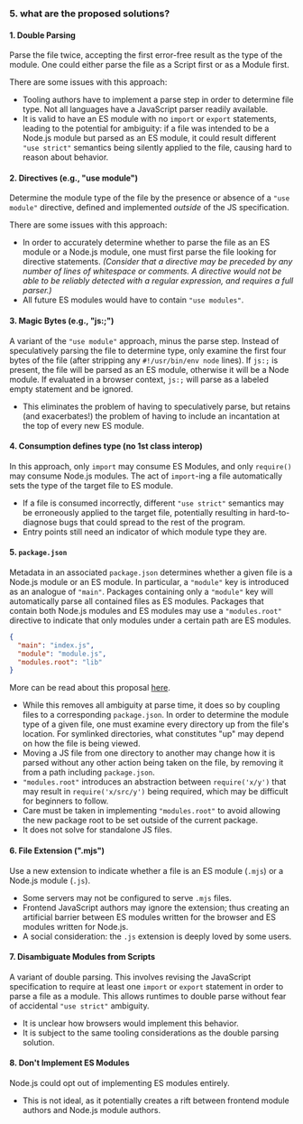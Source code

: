 ### 5. what are the proposed solutions?

#### 1. Double Parsing

Parse the file twice, accepting the first error-free result as the type of the
module. One could either parse the file as a Script first or as a Module first.

There are some issues with this approach:

* Tooling authors have to implement a parse step in order to determine file
  type. Not all languages have a JavaScript parser readily available.
* It is valid to have an ES module with no `import` or `export` statements,
  leading to the potential for ambiguity: if a file was intended to be
  a Node.js module but parsed as an ES module, it could result different
  `"use strict"` semantics being silently applied to the file, causing hard
  to reason about behavior.

#### 2. Directives (e.g., "use module")

Determine the module type of the file by the presence or absence of a `"use
module"` directive, defined and implemented *outside* of the JS specification.

There are some issues with this approach:

* In order to accurately determine whether to parse the file as an ES module or a
  Node.js module, one must first parse the file looking for directive statements.
  *(Consider that a directive may be preceded by any number of lines of
  whitespace or comments. A directive would not be able to be reliably detected
  with a regular expression, and requires a full parser.)*
* All future ES modules would have to contain `"use modules"`.

#### 3. Magic Bytes (e.g., "js:;")

A variant of the `"use module"` approach, minus the parse step. Instead of
speculatively parsing the file to determine type, only examine the first four
bytes of the file (after stripping any `#!/usr/bin/env node` lines). If `js:;`
is present, the file will be parsed as an ES module, otherwise it will be a
Node module. If evaluated in a browser context, `js:;` will parse as a labeled
empty statement and be ignored.

* This eliminates the problem of having to speculatively parse, but retains
  (and exacerbates!) the problem of having to include an incantation at the top
  of every new ES module.

#### 4. Consumption defines type (no 1st class interop)

In this approach, only `import` may consume ES Modules, and only `require()`
may consume Node.js modules. The act of `import`-ing a file automatically
sets the type of the target file to ES module.

* If a file is consumed incorrectly, different `"use strict"` semantics may
  be erroneously applied to the target file, potentially resulting in
  hard-to-diagnose bugs that could spread to the rest of the program.
* Entry points still need an indicator of which module type they are.

#### 5. `package.json`

Metadata in an associated `package.json` determines whether a given file is a
Node.js module or an ES module. In particular, a `"module"` key is introduced
as an analogue of `"main"`. Packages containing only a `"module"` key will
automatically parse all contained files as ES modules. Packages that contain
both Node.js modules and ES modules may use a `"modules.root"` directive to
indicate that only modules under a certain path are ES modules.

```json
{
  "main": "index.js",
  "module": "module.js",
  "modules.root": "lib"
}
```

More can be read about this proposal
[here](https://github.com/dherman/defense-of-dot-js/blob/master/proposal.md).

* While this removes all ambiguity at parse time, it does so by
  coupling files to a corresponding `package.json`. In order to determine
  the module type of a given file, one must examine every directory up from
  the file's location. For symlinked directories, what constitutes "up" may
  depend on how the file is being viewed.
* Moving a JS file from one directory to another may change how it is parsed
  without any other action being taken on the file, by removing it from a path
  including `package.json`.
* `"modules.root"` introduces an abstraction between `require('x/y')` that may
  result in `require('x/src/y')` being required, which may be difficult for
  beginners to follow.
* Care must be taken in implementing `"modules.root"` to avoid allowing the
  new package root to be set outside of the current package.
* It does not solve for standalone JS files.

#### 6. File Extension (".mjs")

Use a new extension to indicate whether a file is an ES module (`.mjs`) or a
Node.js module (`.js`).

* Some servers may not be configured to serve `.mjs` files.
* Frontend JavaScript authors may ignore the extension; thus creating an artificial
  barrier between ES modules written for the browser and ES modules written for Node.js.
* A social consideration: the `.js` extension is deeply loved by some users.

#### 7. Disambiguate Modules from Scripts

A variant of double parsing. This involves revising the JavaScript
specification to require at least one `import` or `export` statement in order
to parse a file as a module. This allows runtimes to double parse without fear
of accidental `"use strict"` ambiguity.

* It is unclear how browsers would implement this behavior.
* It is subject to the same tooling considerations as the double parsing solution.

#### 8. Don't Implement ES Modules

Node.js could opt out of implementing ES modules entirely.

* This is not ideal, as it potentially creates a rift between frontend module
  authors and Node.js module authors.
